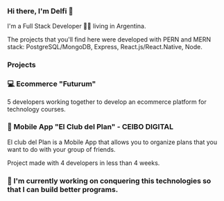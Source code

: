 ### Hi there, I'm Delfi 👋 

I'm a Full Stack Developer 👩‍💻 living in Argentina. 

The projects that you'll find here were developed with PERN and MERN stack: PostgreSQL/MongoDB, Express, React.js/React.Native, Node. 

### Projects 

### 💻 Ecommerce "Futurum"

5 developers working together to develop an ecommerce platform for technology courses. 

### 📱 Mobile App "El Club del Plan" - CEIBO DIGITAL

El club del Plan is a Mobile App that allows you to organize plans that you want to do with your group of friends.

Project made with 4 developers in less than 4 weeks. 

### 🌱 I'm currently working on conquering this technologies so that I can build better programs.

